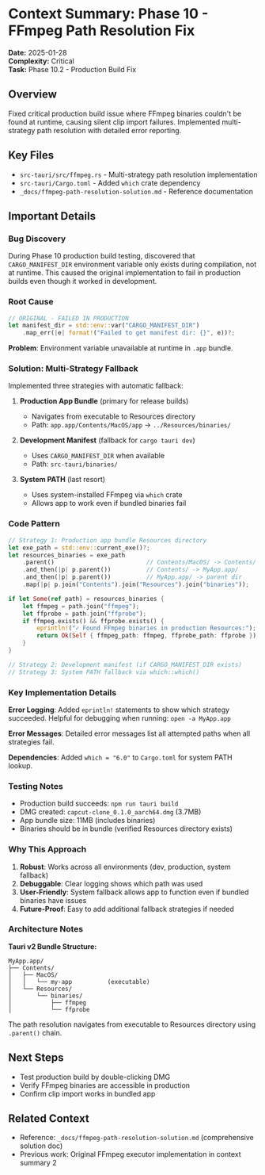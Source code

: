 # Context Summary: Phase 10 - FFmpeg Path Resolution Fix
**Date:** 2025-01-28  
**Complexity:** Critical  
**Task:** Phase 10.2 - Production Build Fix

## Overview
Fixed critical production build issue where FFmpeg binaries couldn't be found at runtime, causing silent clip import failures. Implemented multi-strategy path resolution with detailed error reporting.

## Key Files
- `src-tauri/src/ffmpeg.rs` - Multi-strategy path resolution implementation
- `src-tauri/Cargo.toml` - Added `which` crate dependency
- `_docs/ffmpeg-path-resolution-solution.md` - Reference documentation

## Important Details

### Bug Discovery
During Phase 10 production build testing, discovered that `CARGO_MANIFEST_DIR` environment variable only exists during compilation, not at runtime. This caused the original implementation to fail in production builds even though it worked in development.

### Root Cause
```rust
// ORIGINAL - FAILED IN PRODUCTION
let manifest_dir = std::env::var("CARGO_MANIFEST_DIR")
    .map_err(|e| format!("Failed to get manifest dir: {}", e))?;
```

**Problem**: Environment variable unavailable at runtime in `.app` bundle.

### Solution: Multi-Strategy Fallback
Implemented three strategies with automatic fallback:

1. **Production App Bundle** (primary for release builds)
   - Navigates from executable to Resources directory
   - Path: `app.app/Contents/MacOS/app` → `../Resources/binaries/`
   
2. **Development Manifest** (fallback for `cargo tauri dev`)
   - Uses `CARGO_MANIFEST_DIR` when available
   - Path: `src-tauri/binaries/`
   
3. **System PATH** (last resort)
   - Uses system-installed FFmpeg via `which` crate
   - Allows app to work even if bundled binaries fail

### Code Pattern
```rust
// Strategy 1: Production app bundle Resources directory
let exe_path = std::env::current_exe()?;
let resources_binaries = exe_path
    .parent()                          // Contents/MacOS/ -> Contents/
    .and_then(|p| p.parent())          // Contents/ -> MyApp.app/
    .and_then(|p| p.parent())          // MyApp.app/ -> parent dir
    .map(|p| p.join("Contents").join("Resources").join("binaries"));

if let Some(ref path) = resources_binaries {
    let ffmpeg = path.join("ffmpeg");
    let ffprobe = path.join("ffprobe");
    if ffmpeg.exists() && ffprobe.exists() {
        eprintln!("✓ Found FFmpeg binaries in production Resources:");
        return Ok(Self { ffmpeg_path: ffmpeg, ffprobe_path: ffprobe });
    }
}

// Strategy 2: Development manifest (if CARGO_MANIFEST_DIR exists)
// Strategy 3: System PATH fallback via which::which()
```

### Key Implementation Details

**Error Logging**: Added `eprintln!` statements to show which strategy succeeded. Helpful for debugging when running: `open -a MyApp.app`

**Error Messages**: Detailed error messages list all attempted paths when all strategies fail.

**Dependencies**: Added `which = "6.0"` to `Cargo.toml` for system PATH lookup.

### Testing Notes
- Production build succeeds: `npm run tauri build`
- DMG created: `capcut-clone_0.1.0_aarch64.dmg` (3.7MB)
- App bundle size: 11MB (includes binaries)
- Binaries should be in bundle (verified Resources directory exists)

### Why This Approach

1. **Robust**: Works across all environments (dev, production, system fallback)
2. **Debuggable**: Clear logging shows which path was used
3. **User-Friendly**: System fallback allows app to function even if bundled binaries have issues
4. **Future-Proof**: Easy to add additional fallback strategies if needed

### Architecture Notes

**Tauri v2 Bundle Structure:**
```
MyApp.app/
├── Contents/
│   ├── MacOS/
│   │   └── my-app          (executable)
│   └── Resources/
│       └── binaries/
│           ├── ffmpeg
│           └── ffprobe
```

The path resolution navigates from executable to Resources directory using `.parent()` chain.

## Next Steps
- Test production build by double-clicking DMG
- Verify FFmpeg binaries are accessible in production
- Confirm clip import works in bundled app

## Related Context
- Reference: `_docs/ffmpeg-path-resolution-solution.md` (comprehensive solution doc)
- Previous work: Original FFmpeg executor implementation in context summary 2


